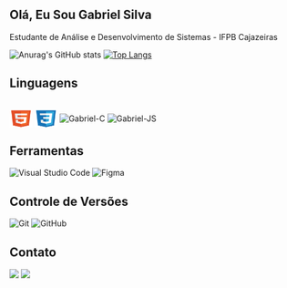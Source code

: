 ## Olá, Eu Sou Gabriel Silva 
Estudante de Análise e Desenvolvimento de Sistemas - IFPB Cajazeiras

![Anurag's GitHub stats](https://github-readme-stats.vercel.app/api?username=GabrielSilva15&show_icons=true&theme=midnight-purple)
[![Top Langs](https://github-readme-stats.vercel.app/api/top-langs/?username=GabrielSilva15&layout=compact&theme=midnight-purple&)](https://github.com/anuraghazra/github-readme-stats)
## Linguagens  
<div style="display: inline_block"><br>

  <img align="center" alt="Gabriel-HTML" height="30" width="40" src="https://raw.githubusercontent.com/devicons/devicon/master/icons/html5/html5-original.svg">
  <img align="center" alt="Gabriel-CSS" height="30" width="40" src="https://raw.githubusercontent.com/devicons/devicon/master/icons/css3/css3-original.svg">
  <img align="center" alt="Gabriel-C" height="30" width="40" src="https://cdn.jsdelivr.net/gh/devicons/devicon/icons/c/c-original.svg" />
  <img align="center" alt="Gabriel-JS" height="30" width="40" src="https://raw.githubusercontent.com/jmnote/z-icons/master/svg/javascript.svg" />
          
</div>

## Ferramentas 
![Visual Studio Code](https://img.shields.io/badge/Visual%20Studio%20Code-0078d7.svg?style=for-the-badge&logo=visual-studio-code&logoColor=white)
![Figma](https://img.shields.io/badge/figma-%23F24E1E.svg?style=for-the-badge&logo=figma&logoColor=white)

## Controle de Versões
![Git](https://img.shields.io/badge/git-%23F05033.svg?style=for-the-badge&logo=git&logoColor=white)
![GitHub](https://img.shields.io/badge/github-%23121011.svg?style=for-the-badge&logo=github&logoColor=white)

## Contato
<div> 
  <a href = "mailto:gabrieldasilvamonteiro2@gmail.com"><img src="https://img.shields.io/badge/-Gmail-%23333?style=for-the-badge&logo=gmail&logoColor=white" target="_blank"></a>
  <a href="https://www.linkedin.com/in/gabriel-silva-207106251/" target="_blank"><img src="https://img.shields.io/badge/-LinkedIn-%230077B5?style=for-the-badge&logo=linkedin&logoColor=white" target="_blank"></a> 
  
</div>
